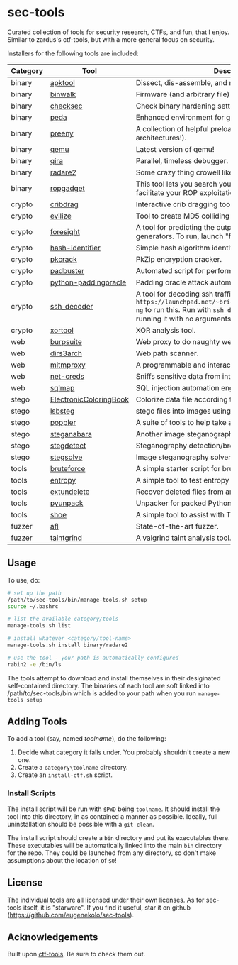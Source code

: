 # sec-tools
Curated collection of tools for security research, CTFs, and fun, that I enjoy. Similar to zardus's ctf-tools, but with a more general focus on security.

Installers for the following tools are included:

| Category | Tool | Description |
|----------|------|-------------|
| binary | [apktool](https://ibotpeaches.github.io/Apktool/) | Dissect, dis-assemble, and re-pack Android APKs | 
| binary | [binwalk](https://github.com/devttys0/binwalk.git) | Firmware (and arbitrary file) analysis tool. | 
| binary | [checksec](https://github.com/slimm609/checksec.sh) | Check binary hardening settings. | 
| binary | [peda](https://github.com/longld/peda) | Enhanced environment for gdb. | 
| binary | [preeny](https://github.com/zardus/preeny) | A collection of helpful preloads (compiled for many architectures!). |
| binary | [qemu](http://qemu.org) | Latest version of qemu! |
| binary | [qira](http://qira.me) | Parallel, timeless debugger. | 
| binary | [radare2](http://www.radare.org/) | Some crazy thing crowell likes. | 
| binary | [ropgadget](https://github.com/JonathanSalwan/ROPgadget) | This tool lets you search your gadgets on your binaries to facilitate your ROP exploitation. |
| crypto | [cribdrag](https://github.com/SpiderLabs/cribdrag) | Interactive crib dragging tool (for crypto). | 
| crypto | [evilize](http://www.mathstat.dal.ca/~selinger/md5collision/) | Tool to create MD5 colliding binaries | 
| crypto | [foresight](https://github.com/ALSchwalm/foresight) | A tool for predicting the output of random number generators. To run, launch "foresee". | 
| crypto | [hash-identifier](https://code.google.com/p/hash-identifier/source/checkout) | Simple hash algorithm identifier. | 
| crypto | [pkcrack](https://www.unix-ag.uni-kl.de/~conrad/krypto/pkcrack.html) | PkZip encryption cracker. |
| crypto | [padbuster](https://github.com/GDSSecurity/PadBuster) | Automated script for performing Padding Oracle attacks 
| crypto | [python-paddingoracle](https://github.com/mwielgoszewski/python-paddingoracle) | Padding oracle attack automation. | 
| crypto | [ssh_decoder](https://github.com/jjyg/ssh_decoder) | A tool for decoding ssh traffic. You will need `ruby1.8` from `https://launchpad.net/~brightbox/+archive/ubuntu/ruby-ng` to run this. Run with `ssh_decoder --help` for help, as running it with no arguments causes it to crash. | 
| crypto | [xortool](https://github.com/hellman/xortool) | XOR analysis tool. | 
| web | [burpsuite](http://portswigger.net/burp) | Web proxy to do naughty web stuff. |
| web | [dirs3arch](https://github.com/maurosoria/dirs3arch) | Web path scanner. | 
| web | [mitmproxy](http://mitmproxy.org/) | A programmable and interactive HTTP proxy useful |
| web | [net-creds](https://github.com/DanMcInerney/net-creds) | Sniffs sensitive data from interface or pcap |
| web | [sqlmap](http://sqlmap.org/) | SQL injection automation engine. | 
| stego | [ElectronicColoringBook](https://doegox.github.io/ElectronicColoringBook/) | Colorize data file according to repetitive chunks. |
| stego | [lsbsteg](https://github.com/RobinDavid/LSB-Steganography) | stego files into images using the Least Significant Bit. |
| stego | [poppler](http://poppler.freedesktop.org/) | A suite of tools to help take apart and work with PDF files |
| stego | [steganabara](http://www.caesum.com/handbook/stego.htm) | Another image steganography solver. | 
| stego | [stegdetect](http://www.outguess.org/) | Steganography detection/breaking tool. | 
| stego | [stegsolve](http://www.caesum.com/handbook/stego.htm) | Image steganography solver. | 
| tools | [bruteforce](http://github.com/eugenekolo/sec-tools) | A simple starter script for bruteforcing |
| tools | [entropy](http://github.com/eugenekolo/sec-tools) | A simple tool to test entropy of a file |
| tools | [extundelete](http://extundelete.sourceforge.net/) | Recover deleted files from an ext3 or ext4 partition. |
| tools | [pyunpack](https://github.com/kholia/exetractor-clone) | Unpacker for packed Python executables |
| tools | [shoe](http://github.com/eugenekolo/sec-tools) | A simple tool to assist with TCP remote communication |
| fuzzer | [afl](http://lcamtuf.coredump.cx/afl/) | State-of-the-art fuzzer. |
| fuzzer | [taintgrind](https://github.com/wmkhoo/taintgrind) | A valgrind taint analysis tool. | 

## Usage
To use, do:

```bash
# set up the path
/path/to/sec-tools/bin/manage-tools.sh setup
source ~/.bashrc

# list the available category/tools
manage-tools.sh list

# install whatever <category/tool-name>
manage-tools.sh install binary/radare2

# use the tool - your path is automatically configured
rabin2 -e /bin/ls
```

The tools attempt to download and install themselves in their desiginated self-contained directory.
The binaries of each tool are soft linked into /path/to/sec-tools/bin which is added to your path when you run `manage-tools setup`

## Adding Tools
To add a tool (say, named *toolname*), do the following:

1. Decide what category it falls under. You probably shouldn't create a new one.
2. Create a `category\toolname` directory.
3. Create an `install-ctf.sh` script.

### Install Scripts
The install script will be run with `$PWD` being `toolname`. It should install the tool into this directory, in as contained a manner as possible.
Ideally, full uninstallation should be possible with a `git clean`.

The install script should create a `bin` directory and put its executables there.
These executables will be automatically linked into the main `bin` directory for the repo.
They could be launched from any directory, so don't make assumptions about the location of `$0`!

## License
The individual tools are all licensed under their own licenses.
As for sec-tools itself, it is "starware".
If you find it useful, star it on github (https://github.com/eugenekolo/sec-tools).

## Acknowledgements
Built upon [ctf-tools](github.zom/zardus/ctf-tools). Be sure to check them out.
